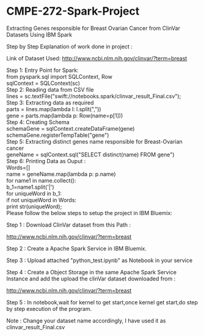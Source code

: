 # CMPE-272-Spark-Project
 Extracting Genes responsible for Breast Ovarian Cancer from ClinVar Datasets Using IBM Spark

Step by Step Explanation of work done in project :

Link of Dataset Used: 
http://www.ncbi.nlm.nih.gov/clinvar/?term=breast                                                                                      

Step 1: Entry Point for Spark:                                                                                                        
from pyspark.sql import SQLContext, Row                                                                                               
sqlContext = SQLContext(sc)                                                                                                           
Step 2: Reading data  from CSV  file                                                                                                  
lines = sc.textFile("swift://notebooks.spark/clinvar_result_Final.csv");                                                              
Step 3: Extracting data as required                                                                                                   
parts = lines.map(lambda l: l.split(","))                                                                                             
gene = parts.map(lambda p: Row(name=p[1]))                                                                                            
Step 4: Creating Schema                                                                                                             
schemaGene = sqlContext.createDataFrame(gene)                                                                                         
schemaGene.registerTempTable("gene")                                                                                                  
Step 5: Extracting distinct genes name responsible for Breast-Ovarian cancer                                                          
geneName = sqlContext.sql("SELECT distinct(name) FROM gene")                                                                          
Step 6: Printing Data as Ouput :                                                                                                      
Words=[]                                                                                                            
name = geneName.map(lambda p: p.name)                                                                                                 
for name1 in name.collect():                                                                                                          
    b_1=name1.split('|')                                                                                                            
    for uniqueWord in b_1:                                                                                                            
      if not uniqueWord in Words:                                                                                                     
          print str(uniqueWord);                                                                                                                                                                                                                
Please follow the below steps to setup the project in IBM Bluemix:

Step 1 : Download ClinVar dataset from this Path :

http://www.ncbi.nlm.nih.gov/clinvar/?term=breast

Step 2 : Create a Apache Spark Service in IBM Bluemix.

Step 3 : Upload attached "python_test.ipynb" as Notebook in your service

Step 4 : Create a Object Storage in the same Apache Spark Service Instance and add the upload the clinVar dataset downloaded from :

http://www.ncbi.nlm.nih.gov/clinvar/?term=breast

Step 5 : In notebook,wait for kernel to get start,once kernel get start,do step by step execution of the program.


Note : Change your dataset name accordingly, I have used it as clinvar_result_Final.csv 

